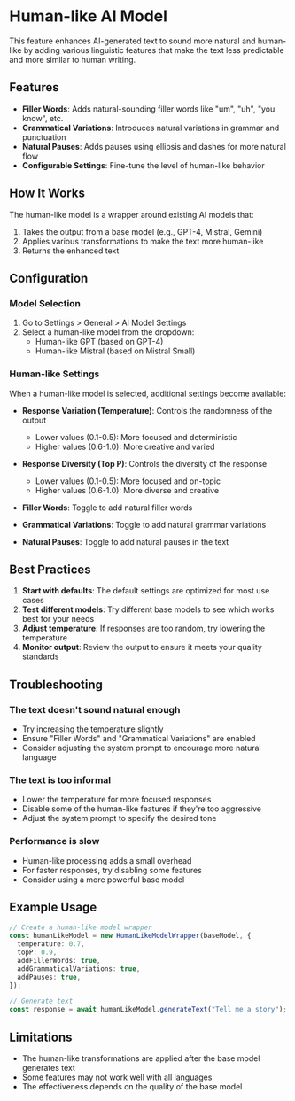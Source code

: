 # Human-like AI Model

This feature enhances AI-generated text to sound more natural and human-like by adding various linguistic features that make the text less predictable and more similar to human writing.

## Features

- **Filler Words**: Adds natural-sounding filler words like "um", "uh", "you know", etc.
- **Grammatical Variations**: Introduces natural variations in grammar and punctuation
- **Natural Pauses**: Adds pauses using ellipsis and dashes for more natural flow
- **Configurable Settings**: Fine-tune the level of human-like behavior

## How It Works

The human-like model is a wrapper around existing AI models that:
1. Takes the output from a base model (e.g., GPT-4, Mistral, Gemini)
2. Applies various transformations to make the text more human-like
3. Returns the enhanced text

## Configuration

### Model Selection

1. Go to Settings > General > AI Model Settings
2. Select a human-like model from the dropdown:
   - Human-like GPT (based on GPT-4)
   - Human-like Mistral (based on Mistral Small)

### Human-like Settings

When a human-like model is selected, additional settings become available:

- **Response Variation (Temperature)**: Controls the randomness of the output
  - Lower values (0.1-0.5): More focused and deterministic
  - Higher values (0.6-1.0): More creative and varied

- **Response Diversity (Top P)**: Controls the diversity of the response
  - Lower values (0.1-0.5): More focused and on-topic
  - Higher values (0.6-1.0): More diverse and creative

- **Filler Words**: Toggle to add natural filler words
- **Grammatical Variations**: Toggle to add natural grammar variations
- **Natural Pauses**: Toggle to add natural pauses in the text

## Best Practices

1. **Start with defaults**: The default settings are optimized for most use cases
2. **Test different models**: Try different base models to see which works best for your needs
3. **Adjust temperature**: If responses are too random, try lowering the temperature
4. **Monitor output**: Review the output to ensure it meets your quality standards

## Troubleshooting

### The text doesn't sound natural enough
- Try increasing the temperature slightly
- Ensure "Filler Words" and "Grammatical Variations" are enabled
- Consider adjusting the system prompt to encourage more natural language

### The text is too informal
- Lower the temperature for more focused responses
- Disable some of the human-like features if they're too aggressive
- Adjust the system prompt to specify the desired tone

### Performance is slow
- Human-like processing adds a small overhead
- For faster responses, try disabling some features
- Consider using a more powerful base model

## Example Usage

```typescript
// Create a human-like model wrapper
const humanLikeModel = new HumanLikeModelWrapper(baseModel, {
  temperature: 0.7,
  topP: 0.9,
  addFillerWords: true,
  addGrammaticalVariations: true,
  addPauses: true,
});

// Generate text
const response = await humanLikeModel.generateText("Tell me a story");
```

## Limitations

- The human-like transformations are applied after the base model generates text
- Some features may not work well with all languages
- The effectiveness depends on the quality of the base model
